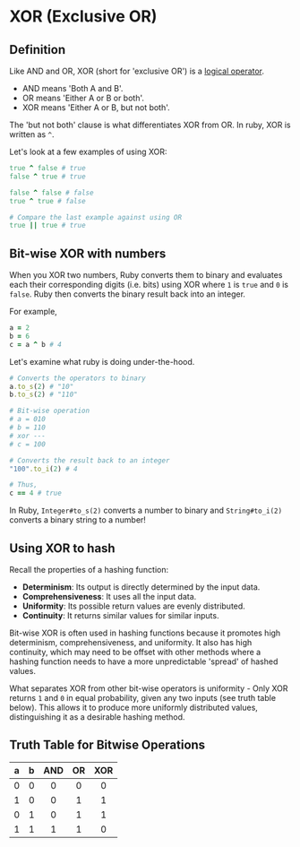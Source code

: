 # XOR (Exclusive OR)

## Definition

Like AND and OR, XOR (short for 'exclusive OR') is a [logical operator][log-op].

+ AND means 'Both A and B'.
+ OR means 'Either A or B or both'.
+ XOR means 'Either A or B, but not both'.

The 'but not both' clause is what differentiates XOR from OR. In ruby, XOR is written as `^`.

Let's look at a few examples of using XOR:
```rb
true ^ false # true
false ^ true # true

false ^ false # false
true ^ true # false

# Compare the last example against using OR
true || true # true
```

## Bit-wise XOR with numbers

When you XOR two numbers, Ruby converts them to binary and evaluates each their
corresponding digits (i.e. bits) using XOR where `1` is `true` and `0` is
`false`. Ruby then converts the binary result back into an integer.

For example,

```ruby
a = 2
b = 6
c = a ^ b # 4
```

Let's examine what ruby is doing under-the-hood.

```rb
# Converts the operators to binary
a.to_s(2) # "10"
b.to_s(2) # "110"

# Bit-wise operation
# a = 010
# b = 110
# xor ---
# c = 100

# Converts the result back to an integer
"100".to_i(2) # 4

# Thus,
c == 4 # true
```

In Ruby, `Integer#to_s(2)` converts a number to binary and `String#to_i(2)` converts a binary string to a number!

## Using XOR to hash

Recall the properties of a hashing function:  
+ **Determinism**: Its output is directly determined by the input data.
+ **Comprehensiveness**: It uses all the input data.
+ **Uniformity**: Its possible return values are evenly distributed.
+ **Continuity**: It returns similar values for similar inputs.

Bit-wise XOR is often used in hashing functions because it promotes high
determinism, comprehensiveness, and uniformity. It also has high continuity,
which may need to be offset with other methods where a hashing function needs to
have a more unpredictable 'spread' of hashed values.

What separates XOR from other bit-wise operators is uniformity - Only XOR returns
`1` and `0` in equal probability, given any two inputs (see truth table below). This allows it to
produce more uniformly distributed values, distinguishing it as a desirable
hashing method.

## Truth Table for Bitwise Operations

| a | b | AND | OR | XOR |
|:-:|:-:|:---:|:--:|:---:|
| 0 | 0 |  0  |  0 |  0  |
| 1 | 0 |  0  |  1 |  1  |
| 0 | 1 |  0  |  1 |  1  |
| 1 | 1 |  1  |  1 |  0  |


[truth-tables]: http://lampiweb.com/help/freebasic/TblTruth.html
[log-op]: https://en.wikipedia.org/wiki/Logical_connective
